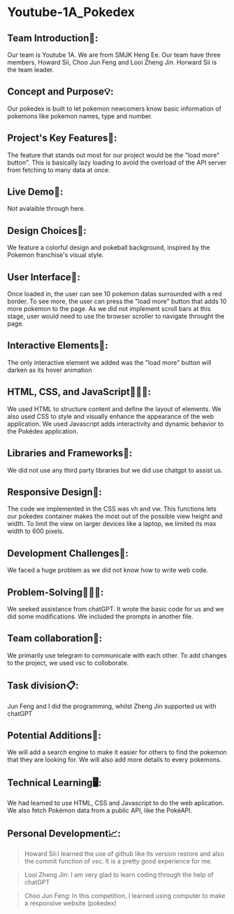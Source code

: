 # Youtube-1A_Pokedex
Team Introduction👨:
------------------
 Our team is Youtube 1A. We are from SMJK Heng Ee. Our team have three members, Howard Sii, Choo Jun Feng and Looi Zheng Jin. Horward Sii is the team leader.

Concept and Purpose💡: 
--------------------
Our pokedex is built to let pokemon newcomers know basic information of pokemons like pokemon names, type and number.

Project's Key Features🔑:
-------------------------
The feature that stands out most for our project would be the "load more" button". This is basically lazy loading to avoid the overload of the API server from fetching to many data at once.

Live Demo🎥:
----------
Not avalaible through here.

Design Choices🎨:
-----------------
We feature a colorful design and pokeball background, inspired by the Pokemon franchise's visual style.

User Interface📱:
------------------
Once loaded in, the user can see 10 pokemon datas surrounded with a red border. To see more, the user can press the "load more" button that adds 10 more pokemon to the page. As we did not implement scroll bars at this stage, user would need to use the browser scroller to navigate throught the page.

Interactive Elements👋:
------------------------
The only interactive element we added was the "load more" button will darken as its hover animation

HTML, CSS, and JavaScript👨🏻‍💻:
-----------------------------
 We used HTML to structure content and define the layout of elements. We also used CSS to style and visually enhance the appearance of the web application. We used Javascript adds interactivity and dynamic behavior to the Pokédex application.

Libraries and Frameworks📖:
-------------------------
 We did not use any third party libraries but we did use chatgpt to assist us.

Responsive Design📲:
------------------
The code we implemented in the CSS was vh and vw. This functions lets our pokedex container makes the most out of the possible view height and width. To limit the view on larger devices like a laptop, we limited its max width to 600 pixels.

Development Challenges🛑: 
-----------------------
We faced a huge problem as we did not know how to write web code.

Problem-Solving👨🏻‍🔬: 
----------------
We seeked assistance from chatGPT. It wrote the basic code for us and we did some modifications. We included the prompts in another file.

Team collaboration💪:
-------------------
We primarily use telegram to communicate with each other. To add changes to the project, we used vsc to colloborate.

Task division📋:
-------------- 
Jun Feng and I did the programming, whilst Zheng Jin supported us with chatGPT

Potential Additions🚀:
--------------------
 We will add a search engine to make it easier for others to find the pokemon that they are looking for. We will also add more details to every pokemons.

Technical Learning🖥️: 
-------------------
We had learned to use HTML, CSS and Javascript to do the web aplication. We also fetch Pokémon data from a public API, like the PokéAPI.

Personal Development📈: 
---------------------
> Howard Sii:I learned the use of github like its version restore and also the commit function of vsc. It is a pretty good experience for me.
    
> Looi Zheng Jin: I am very glad to learn coding through the help of chatGPT

> Choo Jun Feng: In this competition, I learned using computer to make a responsive website (pokedex)